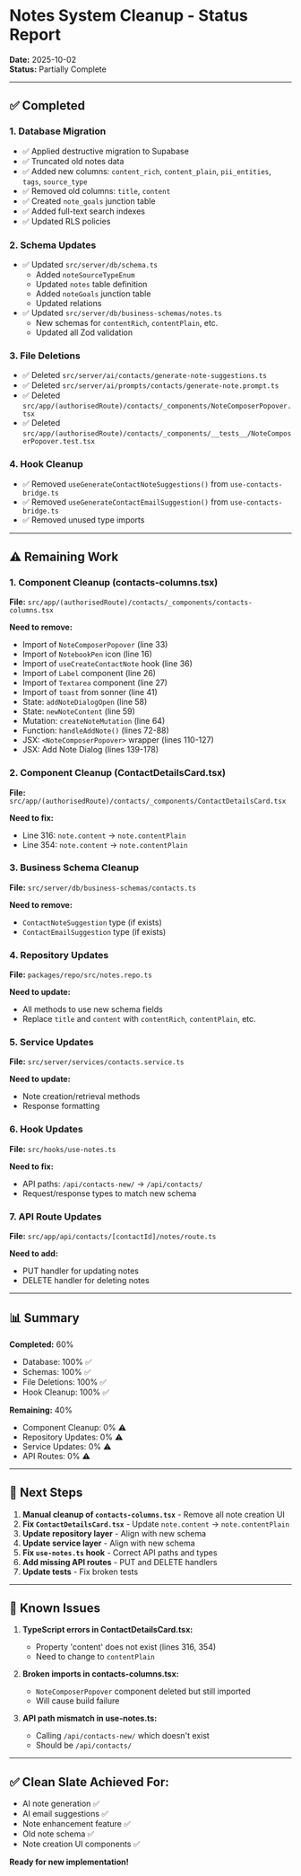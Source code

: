 # Notes System Cleanup - Status Report

**Date:** 2025-10-02  
**Status:** Partially Complete

---

## ✅ Completed

### 1. Database Migration
- ✅ Applied destructive migration to Supabase
- ✅ Truncated old notes data
- ✅ Added new columns: `content_rich`, `content_plain`, `pii_entities`, `tags`, `source_type`
- ✅ Removed old columns: `title`, `content`
- ✅ Created `note_goals` junction table
- ✅ Added full-text search indexes
- ✅ Updated RLS policies

### 2. Schema Updates
- ✅ Updated `src/server/db/schema.ts`
  - Added `noteSourceTypeEnum`
  - Updated `notes` table definition
  - Added `noteGoals` junction table
  - Updated relations
- ✅ Updated `src/server/db/business-schemas/notes.ts`
  - New schemas for `contentRich`, `contentPlain`, etc.
  - Updated all Zod validation

### 3. File Deletions
- ✅ Deleted `src/server/ai/contacts/generate-note-suggestions.ts`
- ✅ Deleted `src/server/ai/prompts/contacts/generate-note.prompt.ts`
- ✅ Deleted `src/app/(authorisedRoute)/contacts/_components/NoteComposerPopover.tsx`
- ✅ Deleted `src/app/(authorisedRoute)/contacts/_components/__tests__/NoteComposerPopover.test.tsx`

### 4. Hook Cleanup
- ✅ Removed `useGenerateContactNoteSuggestions()` from `use-contacts-bridge.ts`
- ✅ Removed `useGenerateContactEmailSuggestion()` from `use-contacts-bridge.ts`
- ✅ Removed unused type imports

---

## ⚠️ Remaining Work

### 1. Component Cleanup (contacts-columns.tsx)
**File:** `src/app/(authorisedRoute)/contacts/_components/contacts-columns.tsx`

**Need to remove:**
- Import of `NoteComposerPopover` (line 33)
- Import of `NotebookPen` icon (line 16)
- Import of `useCreateContactNote` hook (line 36)
- Import of `Label` component (line 26)
- Import of `Textarea` component (line 27)
- Import of `toast` from sonner (line 41)
- State: `addNoteDialogOpen` (line 58)
- State: `newNoteContent` (line 59)
- Mutation: `createNoteMutation` (line 64)
- Function: `handleAddNote()` (lines 72-88)
- JSX: `<NoteComposerPopover>` wrapper (lines 110-127)
- JSX: Add Note Dialog (lines 139-178)

### 2. Component Cleanup (ContactDetailsCard.tsx)
**File:** `src/app/(authorisedRoute)/contacts/_components/ContactDetailsCard.tsx`

**Need to fix:**
- Line 316: `note.content` → `note.contentPlain`
- Line 354: `note.content` → `note.contentPlain`

### 3. Business Schema Cleanup
**File:** `src/server/db/business-schemas/contacts.ts`

**Need to remove:**
- `ContactNoteSuggestion` type (if exists)
- `ContactEmailSuggestion` type (if exists)

### 4. Repository Updates
**File:** `packages/repo/src/notes.repo.ts`

**Need to update:**
- All methods to use new schema fields
- Replace `title` and `content` with `contentRich`, `contentPlain`, etc.

### 5. Service Updates
**File:** `src/server/services/contacts.service.ts`

**Need to update:**
- Note creation/retrieval methods
- Response formatting

### 6. Hook Updates
**File:** `src/hooks/use-notes.ts`

**Need to fix:**
- API paths: `/api/contacts-new/` → `/api/contacts/`
- Request/response types to match new schema

### 7. API Route Updates
**File:** `src/app/api/contacts/[contactId]/notes/route.ts`

**Need to add:**
- PUT handler for updating notes
- DELETE handler for deleting notes

---

## 📊 Summary

**Completed:** 60%
- Database: 100% ✅
- Schemas: 100% ✅
- File Deletions: 100% ✅
- Hook Cleanup: 100% ✅

**Remaining:** 40%
- Component Cleanup: 0% ⚠️
- Repository Updates: 0% ⚠️
- Service Updates: 0% ⚠️
- API Routes: 0% ⚠️

---

## 🎯 Next Steps

1. **Manual cleanup of `contacts-columns.tsx`** - Remove all note creation UI
2. **Fix `ContactDetailsCard.tsx`** - Update `note.content` → `note.contentPlain`
3. **Update repository layer** - Align with new schema
4. **Update service layer** - Align with new schema
5. **Fix `use-notes.ts` hook** - Correct API paths and types
6. **Add missing API routes** - PUT and DELETE handlers
7. **Update tests** - Fix broken tests

---

## 🚧 Known Issues

1. **TypeScript errors in ContactDetailsCard.tsx:**
   - Property 'content' does not exist (lines 316, 354)
   - Need to change to `contentPlain`

2. **Broken imports in contacts-columns.tsx:**
   - `NoteComposerPopover` component deleted but still imported
   - Will cause build failure

3. **API path mismatch in use-notes.ts:**
   - Calling `/api/contacts-new/` which doesn't exist
   - Should be `/api/contacts/`

---

## ✅ Clean Slate Achieved For:

- AI note generation ✅
- AI email suggestions ✅
- Note enhancement feature ✅
- Old note schema ✅
- Note creation UI components ✅

**Ready for new implementation!**
